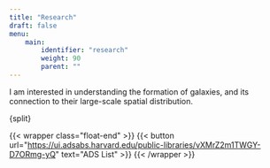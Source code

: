 ```yaml
---
title: "Research"
draft: false
menu:
    main:
        identifier: "research"
        weight: 90
        parent: ""
---
```


I am interested in understanding the formation of galaxies, and its connection to their large-scale spatial distribution.



{split}

{{< wrapper class="float-end" >}}
{{< button url="https://ui.adsabs.harvard.edu/public-libraries/vXMrZ2m1TWGY-D7ORmg-yQ" text="ADS List" >}}
{{< /wrapper >}}


